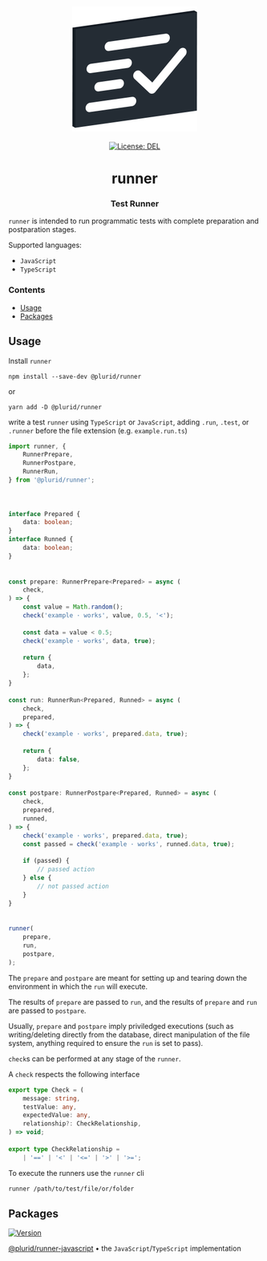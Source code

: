 <p align="center">
    <img src="https://raw.githubusercontent.com/plurid/runner/master/about/identity/runner-logo.png" height="250px">
    <br />
    <br />
    <a target="_blank" href="https://github.com/plurid/runner/blob/master/LICENSE">
        <img src="https://img.shields.io/badge/license-DEL-blue.svg?colorB=1380C3&style=for-the-badge" alt="License: DEL">
    </a>
</p>



<h1 align="center">
    runner
</h1>


<h3 align="center">
    Test Runner
</h3>



`runner` is intended to run programmatic tests with complete preparation and postparation stages.

Supported languages:

+ `JavaScript`
+ `TypeScript`


### Contents

+ [Usage](#usage)
+ [Packages](#packages)



## Usage

Install `runner`

```
npm install --save-dev @plurid/runner
```

or

```
yarn add -D @plurid/runner
```

write a test `runner` using `TypeScript` or `JavaScript`, adding `.run`, `.test`, or `.runner` before the file extension (e.g. `example.run.ts`)

``` typescript
import runner, {
    RunnerPrepare,
    RunnerPostpare,
    RunnerRun,
} from '@plurid/runner';



interface Prepared {
    data: boolean;
}
interface Runned {
    data: boolean;
}


const prepare: RunnerPrepare<Prepared> = async (
    check,
) => {
    const value = Math.random();
    check('example · works', value, 0.5, '<');

    const data = value < 0.5;
    check('example · works', data, true);

    return {
        data,
    };
}

const run: RunnerRun<Prepared, Runned> = async (
    check,
    prepared,
) => {
    check('example · works', prepared.data, true);

    return {
        data: false,
    };
}

const postpare: RunnerPostpare<Prepared, Runned> = async (
    check,
    prepared,
    runned,
) => {
    check('example · works', prepared.data, true);
    const passed = check('example · works', runned.data, true);

    if (passed) {
        // passed action
    } else {
        // not passed action
    }
}


runner(
    prepare,
    run,
    postpare,
);
```

The `prepare` and `postpare` are meant for setting up and tearing down the environment in which the `run` will execute.

The results of `prepare` are passed to `run`, and the results of `prepare` and `run` are passed to `postpare`.

Usually, `prepare` and `postpare` imply priviledged executions (such as writing/deleting directly from the database, direct manipulation of the file system, anything required to ensure the `run` is set to pass).

`check`s can be performed at any stage of the `runner`.

A `check` respects the following interface

``` typescript
export type Check = (
    message: string,
    testValue: any,
    expectedValue: any,
    relationship?: CheckRelationship,
) => void;

export type CheckRelationship =
    | '==' | '<' | '<=' | '>' | '>=';
```

To execute the runners use the `runner` cli

``` bash
runner /path/to/test/file/or/folder
```



## Packages

<a target="_blank" href="https://www.npmjs.com/package/@plurid/runner">
    <img src="https://img.shields.io/npm/v/@plurid/runner.svg?logo=npm&colorB=1380C3&style=for-the-badge" alt="Version">
</a>

[@plurid/runner-javascript][runner-javascript] • the `JavaScript`/`TypeScript` implementation

[runner-javascript]: https://github.com/plurid/runner/tree/master/packages/runner-javascript
